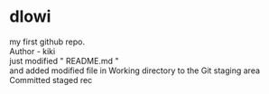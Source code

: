 # dlowi
my first github repo.
<br>
Author - kiki
<br>
just modified " README.md " 
<br>
and added modified file in Working directory to the Git staging area
<br>
Committed staged rec 
